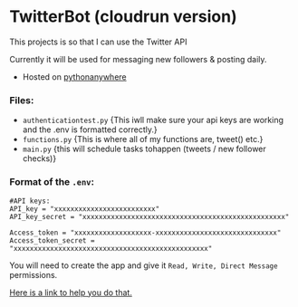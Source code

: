 # TwitterBot (cloudrun version)

This projects is so that I can use the Twitter API

Currently it will be used for messaging new followers & posting daily.
- Hosted on [pythonanywhere](https://www.pythonanywhere.com)

### Files:
- `authenticationtest.py` {This iwll make sure your api keys are working and the .env is formatted correctly.}
- `functions.py` {This is where all of my functions are, tweet() etc.}
- `main.py` {this will schedule tasks tohappen (tweets / new follower checks)}

### Format of the `.env`:
```
#API keys:
API_key = "xxxxxxxxxxxxxxxxxxxxxxxxx"
API_key_secret = "xxxxxxxxxxxxxxxxxxxxxxxxxxxxxxxxxxxxxxxxxxxxxxxxxx"

Access_token = "xxxxxxxxxxxxxxxxxxx-xxxxxxxxxxxxxxxxxxxxxxxxxxxxxx"
Access_token_secret = "xxxxxxxxxxxxxxxxxxxxxxxxxxxxxxxxxxxxxxxxxxxxxxxx"

```

You will need to create the app and give it `Read, Write, Direct Message` permissions.

[Here is a link to help you do that.](https://blog.hubspot.com/website/how-to-make-a-twitter-bot)


